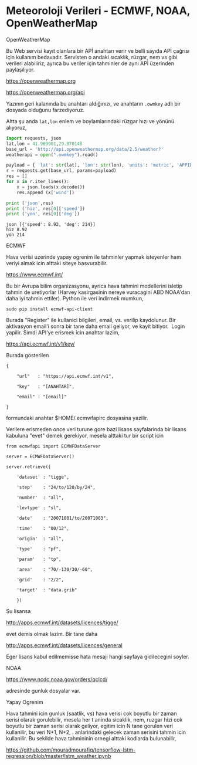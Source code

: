 # Meteoroloji Verileri - ECMWF, NOAA, OpenWeatherMap

OpenWeatherMap

Bu Web servisi kayıt olanlara bir APİ anahtarı verir ve belli sayıda
APİ çağrısı için kullanım bedavadır. Servisten o andaki sıcaklık,
rüzgar, nem vs gibi verileri alabiliriz, ayrıca bu veriler için
tahminler de aynı APİ üzerinden paylaşılıyor. 

https://openweathermap.org

https://openweathermap.org/api

Yazının geri kalanında bu anahtarı aldığınızı, ve anahtarın `.owmkey`
adlı bir dosyada olduğunu farzediyoruz.

Altta şu anda `lat,lon` enlem ve boylamlarındaki rüzgar hızı ve yönünü alıyoruz,

```python
import requests, json
lat,lon = 41.969901,29.070148
base_url = 'http://api.openweathermap.org/data/2.5/weather?'
weatherapi = open(".owmkey").read()

payload = { 'lat': str(lat), 'lon': str(lon), 'units': 'metric', 'APPID': weatherapi }
r = requests.get(base_url, params=payload) 
res = []
for x in r.iter_lines():
    x = json.loads(x.decode())
    res.append (x['wind'])

print ('json',res)
print ('hiz', res[0]['speed'])
print ('yon', res[0]['deg'])
```

```text
json [{'speed': 8.92, 'deg': 214}]
hiz 8.92
yon 214
```










ECMWF

Hava verisi uzerinde yapay ogrenim ile tahminler yapmak isteyenler ham
veriyi almak icin alttaki siteye basvurabilir.

https://www.ecmwf.int/

Bu bir Avrupa bilim organizasyonu, ayrica hava tahmini modellerini
isletip tahmin de uretiyorlar (Harvey kasirgasinin nereye vuracagini
ABD NOAA'dan daha iyi tahmin ettiler). Python ile veri indirmek
mumkun,

```
sudo pip install ecmwf-api-client
```

Burada "Register" ile kullanici bilgileri, email, vs. verilip
kaydolunur. Bir aktivasyon email'i sonra bir tane daha email geliyor,
ve kayit bitiyor.  Login yapilir. Simdi API'ye erismek icin anahtar
lazim,

https://api.ecmwf.int/v1/key/

Burada gosterilen 

```
{

    "url"   : "https://api.ecmwf.int/v1",

    "key"   : "[ANAHTAR]",

    "email" : "[email]"

}
```

formundaki anahtar $HOME/.ecmwfapirc dosyasina yazilir. 

Verilere erismeden once veri turune gore bazi lisans sayfalarinda bir
lisans kabuluna "evet" demek gerekiyor, mesela alttaki tur bir script
icin

```
from ecmwfapi import ECMWFDataServer

server = ECMWFDataServer()

server.retrieve({

    'dataset' : "tigge",

    'step'    : "24/to/120/by/24",

    'number'  : "all",

    'levtype' : "sl",

    'date'    : "20071001/to/20071003",

    'time'    : "00/12",

    'origin'  : "all",

    'type'    : "pf",

    'param'   : "tp",

    'area'    : "70/-130/30/-60",

    'grid'    : "2/2",

    'target'  : "data.grib"

    })
```

Su lisansa

http://apps.ecmwf.int/datasets/licences/tigge/

evet demis olmak lazim. Bir tane daha

http://apps.ecmwf.int/datasets/licences/general


Eger lisans kabul edilmemisse hata mesaji hangi sayfaya gidilecegini soyler.

NOAA

https://www.ncdc.noaa.gov/orders/qclcd/

adresinde gunluk dosyalar var.

Yapay Ogrenim

Hava tahmini icin gunluk (saatlik, vs) hava verisi cok boyutlu bir
zaman serisi olarak gorulebilir, mesela her t aninda sicaklik, nem,
ruzgar hizi cok boyutlu bir zaman serisi olarak geliyor, egitim icin N
tane gorulen veri kullanilir, bu veri N+1, N+2, . anlarindaki gelecek
zaman serisini tahmin icin kullanilir. Bu sekilde hava tahmininin
ornegi alttaki kodlarda bulunabilir,

https://github.com/mouradmourafiq/tensorflow-lstm-regression/blob/master/lstm_weather.ipynb

